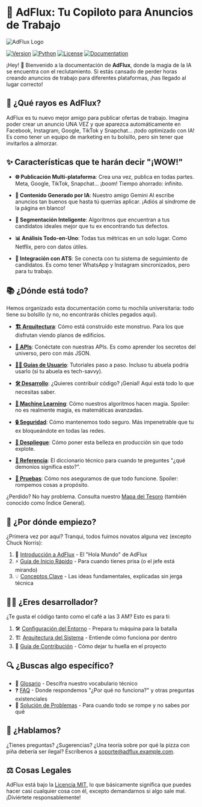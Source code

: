 # 🚀 AdFlux: Tu Copiloto para Anuncios de Trabajo

![AdFlux Logo](./assets/images/adflux-logo.png)

[![Version](https://img.shields.io/badge/version-1.0.0-blue.svg)](https://github.com/adflux/adflux/releases)
[![Python](https://img.shields.io/badge/python-3.8+-green.svg)](https://www.python.org/downloads/)
[![License](https://img.shields.io/badge/license-MIT-orange.svg)](https://opensource.org/licenses/MIT)
[![Documentation](https://img.shields.io/badge/docs-latest-brightgreen.svg)](https://docs.adflux.example.com)

¡Hey! 👋 Bienvenido a la documentación de **AdFlux**, donde la magia de la IA se encuentra con el reclutamiento. Si estás cansado de perder horas creando anuncios de trabajo para diferentes plataformas, ¡has llegado al lugar correcto!

## 🤔 ¿Qué rayos es AdFlux?

AdFlux es tu nuevo mejor amigo para publicar ofertas de trabajo. Imagina poder crear un anuncio UNA VEZ y que aparezca automáticamente en Facebook, Instagram, Google, TikTok y Snapchat... ¡todo optimizado con IA! Es como tener un equipo de marketing en tu bolsillo, pero sin tener que invitarlos a almorzar.

## ✨ Características que te harán decir "¡WOW!"

- **🌐 Publicación Multi-plataforma**: Crea una vez, publica en todas partes. Meta, Google, TikTok, Snapchat... ¡boom! Tiempo ahorrado: infinito.

- **🤖 Contenido Generado por IA**: Nuestro amigo Gemini AI escribe anuncios tan buenos que hasta tú querrías aplicar. ¡Adiós al síndrome de la página en blanco!

- **🎯 Segmentación Inteligente**: Algoritmos que encuentran a tus candidatos ideales mejor que tu ex encontrando tus defectos.

- **📊 Análisis Todo-en-Uno**: Todas tus métricas en un solo lugar. Como Netflix, pero con datos útiles.

- **🔄 Integración con ATS**: Se conecta con tu sistema de seguimiento de candidatos. Es como tener WhatsApp y Instagram sincronizados, pero para tu trabajo.

## 📚 ¿Dónde está todo?

Hemos organizado esta documentación como tu mochila universitaria: todo tiene su bolsillo (y no, no encontrarás chicles pegados aquí).

- **[🏗️ Arquitectura](./arquitectura/)**: Cómo está construido este monstruo. Para los que disfrutan viendo planos de edificios.

- **[🔌 APIs](./apis/)**: Conéctate con nuestras APIs. Es como aprender los secretos del universo, pero con más JSON.

- **[👩‍💻 Guías de Usuario](./usuario/)**: Tutoriales paso a paso. Incluso tu abuela podría usarlo (si tu abuela es tech-savvy).

- **[🛠️ Desarrollo](./desarrollo/)**: ¿Quieres contribuir código? ¡Genial! Aquí está todo lo que necesitas saber.

- **[🧠 Machine Learning](./machine-learning/)**: Cómo nuestros algoritmos hacen magia. Spoiler: no es realmente magia, es matemáticas avanzadas.

- **[🔒 Seguridad](./seguridad/)**: Cómo mantenemos todo seguro. Más impenetrable que tu ex bloqueándote en todas las redes.

- **[🚢 Despliegue](./despliegue/)**: Cómo poner esta belleza en producción sin que todo explote.

- **[📖 Referencia](./referencia/)**: El diccionario técnico para cuando te preguntes "¿qué demonios significa esto?".

- **[🧪 Pruebas](./tests/)**: Cómo nos aseguramos de que todo funcione. Spoiler: rompemos cosas a propósito.

¿Perdido? No hay problema. Consulta nuestro [Mapa del Tesoro](./indice-general.md) (también conocido como Índice General).

## 🏁 ¿Por dónde empiezo?

¿Primera vez por aquí? Tranqui, todos fuimos novatos alguna vez (excepto Chuck Norris):

1. 🚀 [Introducción a AdFlux](./usuario/introduccion.md) - El "Hola Mundo" de AdFlux
2. ⚡ [Guía de Inicio Rápido](./usuario/inicio-rapido.md) - Para cuando tienes prisa (o el jefe está mirando)
3. 💡 [Conceptos Clave](./usuario/conceptos-clave.md) - Las ideas fundamentales, explicadas sin jerga técnica

## 👩‍💻 ¿Eres desarrollador?

¿Te gusta el código tanto como el café a las 3 AM? Esto es para ti:

1. 🛠️ [Configuración del Entorno](./desarrollo/configuracion.md) - Prepara tu máquina para la batalla
2. 🏗️ [Arquitectura del Sistema](./arquitectura/overview.md) - Entiende cómo funciona por dentro
3. 🤝 [Guía de Contribución](./desarrollo/contribucion.md) - Cómo dejar tu huella en el proyecto

## 🔍 ¿Buscas algo específico?

- 📘 [Glosario](./referencia/glosario.md) - Descifra nuestro vocabulario técnico
- ❓ [FAQ](./usuario/faq.md) - Donde respondemos "¿Por qué no funciona?" y otras preguntas existenciales
- 🔧 [Solución de Problemas](./usuario/solucion-problemas.md) - Para cuando todo se rompe y no sabes por qué

## 📱 ¿Hablamos?

¿Tienes preguntas? ¿Sugerencias? ¿Una teoría sobre por qué la pizza con piña debería ser ilegal? Escríbenos a [soporte@adflux.example.com](mailto:soporte@adflux.example.com).

## ⚖️ Cosas Legales

AdFlux está bajo la [Licencia MIT](https://opensource.org/licenses/MIT), lo que básicamente significa que puedes hacer casi cualquier cosa con él, excepto demandarnos si algo sale mal. ¡Diviértete responsablemente!
